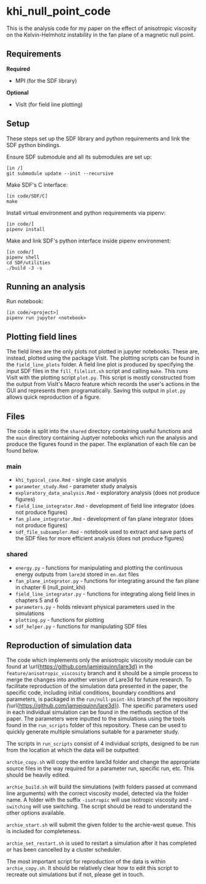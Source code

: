 # khi_null_point_code
This is the analysis code for my paper on the effect of anisotropic viscosity on the Kelvin-Helmhotz instability in the fan plane of a magnetic null point.

## Requirements

**Required**
- MPI (for the SDF library)

**Optional**
- VisIt (for field line plotting)

## Setup

These steps set up the SDF library and python requirements and link the SDF python bindings.

Ensure SDF submodule and all its submodules are set up:
```
[in /]
git submodule update --init --recursive
```

Make SDF's C interface:
```
[in code/SDF/C]
make
```

Install virtual environment and python requirements via pipenv:
```
[in code/]
pipenv install
```

Make and link SDF's python interface inside pipenv environment:
```
[in code/]
pipenv shell
cd SDF/utilities
./build -3 -s
```

## Running an analysis

Run notebook:
```
[in code/<project>]
pipenv run jupyter <notebook>
```

## Plotting field lines

The field lines are the only plots not plotted in jupyter notebooks. These are, instead, plotted using the package VisIt. The plotting scripts can be found in the `field_line_plots` folder. A field line plot is produced by specifying the input SDF files in the `fill_filelist.sh` script and calling `make`. This runs VisIt with the plotting script `plot.py`. This script is mostly constructed from the output from VisIt's Macro feature which records the user's actions in the GUI and represents them programatically. Saving this output in `plot.py` allows quick reproduction of a figure.

## Files

The code is split into the `shared` directory containing useful functions and the `main` directory containing Juptyer notebooks which run the analysis and produce the figures found in the paper. The explanation of each file can be found below. 

### main

- `khi_typical_case.Rmd` - single case analysis
- `parameter_study.Rmd` - parameter study analysis
- `exploratory_data_analysis.Rmd` - exploratory analysis (does not produce figures)
- `field_line_integrator.Rmd` - development of field line integrator (does not produce figures)
- `fan_plane_integrator.Rmd` - development of fan plane integrator (does not produce figures)
- `sdf_file_subsampler.Rmd` - notebook used to extract and save parts of the SDF files for more efficient analysis (does not produce figures)

### shared

- `energy.py` - functions for manipulating and plotting the continuous energy outputs from `lare3d` stored in `en.dat` files
- `fan_plane_integrator.py` - functions for integrating around the fan plane in chapter 6 (null_point_khi)
- `field_line_integrator.py` - functions for integrating along field lines in chapters 5 and 6
- `parameters.py` - holds relevant physical parameters used in the simulations
- `plotting.py` - functions for plotting
- `sdf_helper.py` - functions for manipulating SDF files

## Reproduction of simulation data

The code which implements only the anisotropic viscosity module can be found at \url{https://github.com/jamiejquinn/lare3d} in the `feature/anisotropic_viscosity` branch and it should be a simple process to merge the changes into another version of Lare3d for future research. To facilitate reproduction of the simulation data presented in the paper, the specific code, including initial conditions, boundary conditions and parameters, is packaged in the `run/null-point-khi` branch pf the repository (\url{https://github.com/jamiejquinn/lare3d}). The specific parameters used in each individual simulation can be found in the methods section of the paper. The parameters were inputted to the simulations using the tools found in the `run_scripts` folder of this repository. These can be used to quickly generate multiple simulations suitable for a parameter study.

The scripts in `run_scripts` consist of 4 individual scripts, designed to be run from the location at which the data will be outputted:

`archie_copy.sh` will copy the entire lare3d folder and change the appropriate source files in the way required for a parameter run, specific run, etc. This should be heavily edited.

`archie_build.sh` will build the simulations (with folders passed at command line arguments) with the correct viscosity model, detected via the folder name. A folder with the suffix `-isotropic` will use isotropic viscosity and `-switching` will use switching. The script should be read to understand the other options available.

`archie_start.sh` will submit the given folder to the archie-west queue. This is included for completeness.

`archie_set_restart.sh` is used to restart a simulation after it has completed or has been cancelled by a cluster scheduler.

The most important script for reproduction of the data is within `archie_copy.sh`. It should be relatively clear how to edit this script to recreate out simulations but if not, please get in touch.
